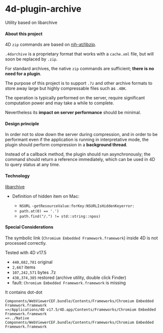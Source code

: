 # 4d-plugin-archive
Utility based on libarchive

#### About this project

4D `zip` commands are based on [nih-at/libzip](https://github.com/nih-at/libzip).

`.4darchive` is a proprietary format that works with a `cache.xml` file, but will soon be replaced by `.zip`.

For standard archives, the native `zip` commands are sufficient; **there is no need for a plugin**.

The purpose of this project is to support `.7z` and other archive formats to store away large but highly compressable files such as `.4BK`.

The operation is typically performed on the server, require significant computation power and may take a while to complete.

Nevertheless its **impact on server performance** should be minimal.

#### Design principle

In order not to slow down the server during compression, and in order to be performant even if the application is running in interpretative mode, the plugin should perform compression in a **background thread**.

Instead of a callback method, the plugin should run asynchronously; the command should return a reference immediately, which can be used in 4D to query status at any time.

#### Technology

[libarchive](https://www.libarchive.org)

* Definition of hidden item on Mac:
 
  * `NSURL` `-getResourceValue:forKey:NSURLIsHiddenKeyerror:`
  * `path.at(0) == '.')`
  * `path.find("/.") != std::string::npos)`

#### Special Considerations

The symbolic link (`Chromium Embedded Framework.framework`) inside 4D is not processed correctly.

Tested with 4D v17.5 

* `440,682,781` original
* `2,667` items
* `107,242,571` bytes .7z
* `438,374,385` restored (archive utility, double click Finder) 
* fault: `Chromium Embedded Framework.framework` is missing

It contains dot-dot

```
Components/WebViewerCEF.bundle/Contents/Frameworks/Chromium Embedded Framework.framework
=>/Applications/4D v17.5/4D.app/Contents/Frameworks/Chromium Embedded Framework.framework
=>../Native Components/WebViewerCEF.bundle/Contents/Frameworks/Chromium Embedded Framework.framework
```
